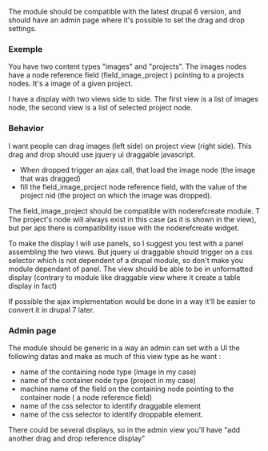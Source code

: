 The module should be compatible with the latest drupal 6 version, 
and should have an admin page where it's possible to set the drag and drop settings.

### Exemple

You have two content types "images" and "projects". 
The images nodes have a node reference field (field_image_project ) pointing to a projects nodes. 
It's a image of a given project. 

I have a display with two views side to side. 
The first view is a list of images node, the second view is a list of selected project node. 

### Behavior

I want people can drag images (left side) on project view (right side). 
This drag and drop should use jquery ui draggable javascript. 
* When dropped trigger an ajax call, that load the image node (the image that was dragged)
* fill the field_image_project node reference field, with the value of the project nid (the project on which the image was dropped). 

The field_image_project should be compatible with noderefcreate module. T
The project's node will always exist in this case (as it is shown in the view), 
but per aps there is compatibility issue with the noderefcreate widget. 

To make the display I will use panels, so I suggest you test with a panel assembling the two views.
But jquery ui draggable should trigger on a css selector which is not dependent of a drupal module, 
so don't make you module dependant of panel.
The view should be able to be in unformatted display 
(contrary to module like draggable view where it create a table display in fact)

If possible the ajax implementation would be done in a way it'll be easier to convert it in drupal 7 later.

### Admin page

The module should be generic in a way an admin can set with a UI the following datas and make as much of this view type as he want :

* name of the containing node type (image in my case)
* name of the container node type (project in my case)
* machine name of the field on the containing node pointing to the container node ( a node reference field)
* name of the css selector to identify draggable element
* name of the css selector to identify droppable element.

There could be several displays, so in the admin view you'll have "add another drag and drop reference display"



